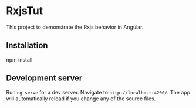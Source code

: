 # RxjsTut

This project to demonstrate the Rxjs behavior in Angular.

## Installation

npm install

## Development server

Run `ng serve` for a dev server. Navigate to `http://localhost:4200/`. The app will automatically reload if you change any of the source files.
